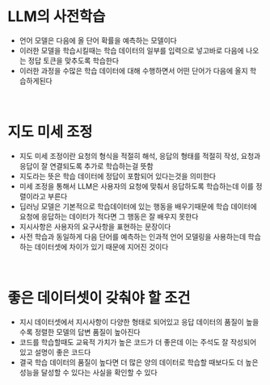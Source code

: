 # LLM의 사전학습
- 언어 모델은 다음에 올 단어 확률을 예측하는 모델이다
- 이러한 모델을 학습시킬때는 학습 데이터의 일부를 입력으로 넣고바로 다음에 나오는 정답 토큰을 맞추도록 학습한다
- 이러한 과정을 수많은 학습 데이터에 대해 수행하면서 어떤 단어가 다음에 올지 학습하게된다

<br>

# 지도 미세 조정
- 지도 미세 조정이란 요청의 형식을 적절히 해석, 응답의 형태를 적절히 작성, 요청과 응답이 잘 연결되도록 추가로 학습하는걸 뜻함
- 지도라는 뜻은 학습 데이터에 정답이 포함되어 있다는것을 의미한다
- 미세 조정을 통해서 LLM은 사용자의 요청에 맞춰서 응답하도록 학습하는데 이를 정렬이라고 부른다
- 딥러닝 모델은 기본적으로 학습데이터에 있는 행동을 배우기때문에 학습 데이터에 요청에 응답하는 데이터가 적다면 그 행동은 잘 배우지 못한다
- 지시사항은 사용자의 요구사항을 표현하는 문장이다
- 사전 학습과 동일하게 다음 단어를 예측하는 인과적 언어 모델링을 사용하는데 학습하는 데이터셋에 차이가 있기 때문에 지어진 것이다

<br>

# 좋은 데이터셋이 갖춰야 할 조건
- 지시 데이터셋에서 지시사항이 다양한 형태로 되어있고 응답 데이터의 품질이 높을수록 정렬한 모델의 답변 품질이 높아진다
- 코드를 학습할때도 교육적 가치가 높은 코드가 더 좋은데 이는 주석도 잘 작성되어있고 설명이 좋은 코드다
- 결국 학습 데이터의 품질이 높다면 더 많은 양의 데이터로 학습할 때보다도 더 높은 성능을 달성할 수 있다는 사실을 확인할 수 있다